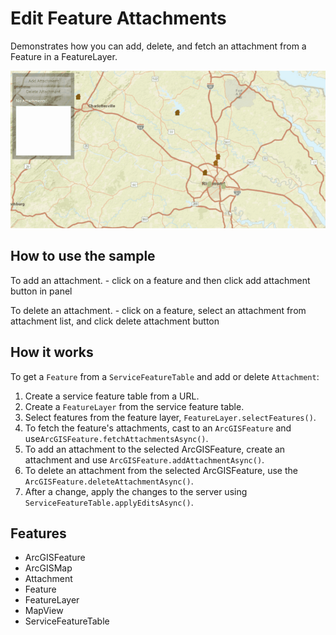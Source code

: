 <h1>Edit Feature Attachments</h1>

<p>Demonstrates how you can add, delete, and fetch an attachment from a Feature in a FeatureLayer. </p>

<p><img src="EditFeatureAttachments.gif"/></p>

<h2>How to use the sample</h2>

<p>To add an attachment.
  - click on a feature and then click add attachment button in panel</p>

<p>To delete an attachment.
  - click on a feature, select an attachment from attachment list, and click delete attachment button</p>

<h2>How it works</h2>

<p>To get a <code>Feature</code> from a <code>ServiceFeatureTable</code> and add or delete <code>Attachment</code>:</p>

<ol>
  <li>Create a service feature table from a URL.</li>
  <li>Create a <code>FeatureLayer</code> from the service feature table.</li>
  <li>Select features from the feature layer, <code>FeatureLayer.selectFeatures()</code>.</li>
  <li>To fetch the feature's attachments, cast to an <code>ArcGISFeature</code> and use<code>ArcGISFeature.fetchAttachmentsAsync()</code>.</li>
  <li>To add an attachment to the selected ArcGISFeature, create an attachment and use <code>ArcGISFeature.addAttachmentAsync()</code>.</li>
  <li>To delete an attachment from the selected ArcGISFeature, use the <code>ArcGISFeature.deleteAttachmentAsync()</code>.</li>
  <li>After a change, apply the changes to the server using <code>ServiceFeatureTable.applyEditsAsync()</code>.</li>
</ol>

<h2>Features</h2>

<ul>
  <li>ArcGISFeature</li>
  <li>ArcGISMap</li>
  <li>Attachment</li>
  <li>Feature</li>
  <li>FeatureLayer</li>
  <li>MapView</li>
  <li>ServiceFeatureTable</li>
</ul>

